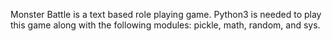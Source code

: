 Monster Battle is a text based role playing game.
Python3 is needed to play this game along with the following modules:
pickle, math, random, and sys.

